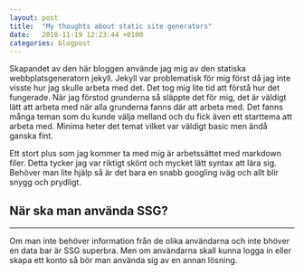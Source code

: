 ```yaml
---
layout: post
title:  "My thoughts about static site generators"
date:   2018-11-19 12:23:44 +0100
categories: blogpost
---
```


Skapandet av den här bloggen använde jag mig av den statiska webbplatsgeneratorn jekyll. Jekyll var problematisk för mig först då jag inte visste hur jag skulle arbeta med det. Det tog mig lite tid att förstå hur det fungerade.
När jag förstod grunderna så släppte det för mig, det är väldigt lätt att arbeta med när alla grunderna fanns där att arbeta med. Det fanns många teman som du kunde välja melland och du fick även ett starttema att arbeta med. Minima heter det temat vilket var väldigt basic men ändå ganska fint.

Ett stort plus som jag kommer ta med mig är arbetssättet med markdown filer. Detta tycker jag var riktigt skönt och mycket lätt syntax att lära sig. Behöver man lite hjälp så är det bara en snabb googling iväg och allt blir snygg och prydligt.

## När ska man använda SSG?

---

Om man inte behöver information från de olika användarna och inte bhöver en data bar är SSG superbra. Men om användarna skall kunna logga in eller skapa ett konto så bör man använda sig av en annan lösning.
